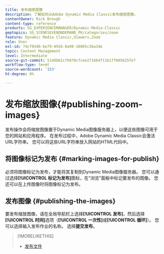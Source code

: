 ```yaml
---
title: 发布缩放图像
description: 了解如何从Adobe Dynamic Media Classic发布缩放图像。
contentOwner: Rick Brough
content-type: reference
products: SG_EXPERIENCEMANAGER/Dynamic-Media-Classic
geptopics: SG_SCENESEVENONDEMAND_PK/categories/zoom
feature: Dynamic Media Classic,Viewers,Zoom
role: User
exl-id: 74cf0346-be79-4916-8a98-16865c3ba3de
topic: Content Management
level: Intermediate
source-git-commit: 5140b62c76970cfcee271664f11b1ff605625fe7
workflow-type: tm+mt
source-wordcount: '153'
ht-degree: 0%

---
```


# 发布缩放图像{#publishing-zoom-images}

发布操作会将缩放图像置于Dynamic Media图像服务器上，以便这些图像可用于您的网站和应用程序。 在发布过程中，Adobe Dynamic Media Classic会激活URL字符串。 您可以将这些URL字符串放入网站的HTML代码中。

## 将图像标记为发布 {#marking-images-for-publish}

必须将图像标记为发布，才能将其复制到Dynamic Media图像服务器。 您可以通过选择&#x200B;**[!UICONTROL 标记为发布]**&#x200B;图标，在“浏览”面板中标记要发布的图像。 您还可以在上传图像时将图像标记为发布。

## 发布图像 {#publishing-the-images}

要发布缩放图像，请在全局导航栏上选择&#x200B;**[!UICONTROL 发布]**，然后选择&#x200B;**[!UICONTROL 时间]**&#x200B;选项（**[!UICONTROL 一次性]**&#x200B;或&#x200B;**[!UICONTROL 循环]**）。 您可以选择输入发布作业的名称。 选择&#x200B;**提交发布**。

>[!MORELIKETHIS]
>
>* [发布文件](publishing-files.md#publishing_files)
